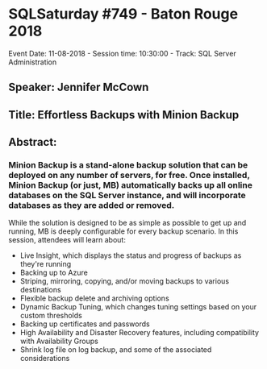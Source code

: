 # SQLSaturday #749 - Baton Rouge 2018
Event Date: 11-08-2018 - Session time: 10:30:00 - Track: SQL Server Administration
## Speaker: Jennifer McCown
## Title: Effortless Backups with Minion Backup
## Abstract:
### Minion Backup is a stand-alone backup solution that can be deployed on any number of servers, for free. Once installed, Minion Backup (or just, MB) automatically backs up all online databases on the SQL Server instance, and will incorporate databases as they are added or removed. 
 
While the solution is designed to be as simple as possible to get up and running, MB is deeply configurable for every backup scenario. In this session, attendees will learn about:
 
* Live Insight, which displays the status and progress of backups as they're running
* Backing up to Azure
* Striping, mirroring, copying, and/or moving backups to various destinations
* Flexible backup delete and archiving options
* Dynamic Backup Tuning, which changes tuning settings based on your custom thresholds
* Backing up certificates and passwords
* High Availability and Disaster Recovery features, including compatibility with Availability Groups
* Shrink log file on log backup, and some of the associated considerations
